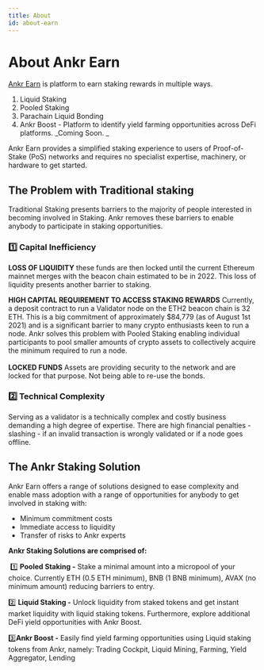 ```yaml
---
title: About
id: about-earn
---
```


# About Ankr Earn

[​Ankr Earn](https://stakefi.ankr.com/liquid-staking) is platform to earn staking rewards in multiple ways.

1. Liquid Staking
2. Pooled Staking
3. Parachain Liquid Bonding
4. Ankr Boost - Platform to identify yield farming opportunities across DeFi platforms. \_Coming Soon. \_

Ankr Earn provides a simplified staking experience to users of Proof-of-Stake (PoS) networks and requires no specialist expertise, machinery, or hardware to get started.

## **The Problem with Traditional staking** <a href="#the-problem-with-traditional-staking" id="the-problem-with-traditional-staking"></a>

Traditional Staking presents barriers to the majority of people interested in becoming involved in Staking. Ankr removes these barriers to enable anybody to participate in staking opportunities.

### :one: **Capital Inefficiency**

**LOSS OF LIQUIDITY** these funds are then locked until the current Ethereum mainnet merges with the beacon chain estimated to be in 2022. This loss of liquidity presents another barrier to staking.

**HIGH CAPITAL REQUIREMENT TO ACCESS STAKING REWARDS** Currently, a deposit contract to run a Validator node on the ETH2 beacon chain is 32 ETH. This is a big commitment of approximately $84,779 (as of August 1st 2021) and is a significant barrier to many crypto enthusiasts keen to run a node. Ankr solves this problem with Pooled Staking enabling individual participants to pool smaller amounts of crypto assets to collectively acquire the minimum required to run a node.\
\
**LOCKED FUNDS** Assets are providing security to the network and are locked for that purpose. Not being able to re-use the bonds.

### :two: **Technical Complexity**

Serving as a validator is a technically complex and costly business demanding a high degree of expertise. There are high financial penalties - slashing - if an invalid transaction is wrongly validated or if a node goes offline.

## **The Ankr Staking Solution** <a href="#the-ankr-staking-solution" id="the-ankr-staking-solution"></a>

Ankr Earn offers a range of solutions designed to ease complexity and enable mass adoption with a range of opportunities for anybody to get involved in staking with:

* Minimum commitment costs
* Immediate access to liquidity
* Transfer of risks to Ankr experts

**Ankr Staking Solutions are comprised of:**

​ :one: **Pooled Staking -** Stake a minimal amount into a micropool of your choice. Currently ETH (0.5 ETH minimum), BNB (1 BNB minimum), AVAX (no minimum amount) reducing barriers to entry.

:two: **Liquid Staking -** Unlock liquidity from staked tokens and get instant market liquidity with liquid staking tokens. Furthermore, explore additional DeFi yield opportunities with Ankr Boost.

:three:**Ankr Boost -** Easily find yield farming opportunities using Liquid staking tokens from Ankr, namely: Trading Cockpit, Liquid Mining, Farming, Yield Aggregator, Lending
